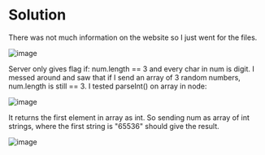 # Solution
There was not much information on the website so I just went for the files.

![image](https://github.com/user-attachments/assets/5afdde1f-2141-4cf4-9370-d7bd02438e7d)

Server only gives flag if: num.length == 3 and every char in num is digit.
I messed around and saw that if I send an array of 3 random numbers, num.length is still == 3.
I tested parseInt() on array in node:

![image](https://github.com/user-attachments/assets/1e51c84d-d96c-4d84-bf3b-65e5d5bcebc0)

It returns the first element in array as int.
So sending num as array of int strings, where the first string is "65536" should give the result.

![image](https://github.com/user-attachments/assets/649f76e4-8dc5-473a-a661-a0eba8319207)
